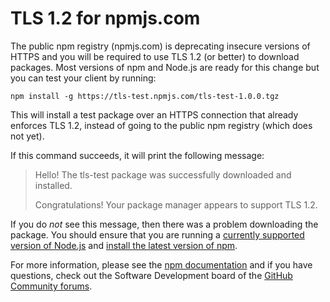 # TLS 1.2 for npmjs.com

The public npm registry (npmjs.com) is deprecating insecure versions of
HTTPS and you will be required to use TLS 1.2 (or better) to download
packages.  Most versions of npm and Node.js are ready for this change
but you can test your client by running:

```
npm install -g https://tls-test.npmjs.com/tls-test-1.0.0.tgz
```

This will install a test package over an HTTPS connection that already
enforces TLS 1.2, instead of going to the public npm registry (which does
not yet).

If this command succeeds, it will print the following message:

> Hello!  The tls-test package was successfully downloaded and installed.
>
> Congratulations!  Your package manager appears to support TLS 1.2.

If you do _not_ see this message, then there was a problem downloading
the package.  You should ensure that you are running a [currently supported
version of Node.js](https://nodejs.org/en/about/releases/) and [install
the latest version of npm](https://github.blog/2020-10-13-presenting-v7-0-0-of-the-npm-cli/).

For more information, please see the [npm documentation](https://docs.npmjs.com/downloading-and-installing-node-js-and-npm)
and if you have questions, check out the Software Development board of the
[GitHub Community forums](https://github.community/c/software-development/47).
